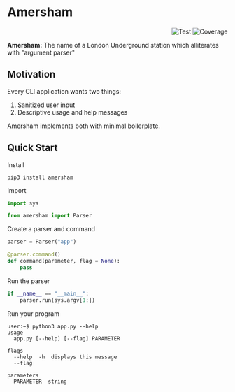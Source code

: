 # Amersham

<p align="end">
    <img src="https://github.com/inigo-selwood/amersham/actions/workflows/test.yaml/badge.svg?event=push" alt="Test" />
    <img src="https://img.shields.io/endpoint?url=https://gist.githubusercontent.com/inigo-selwood/a15864cab2eed694c754703ad4b73181/raw/b572b5120488b2f80bd3cc9ade3931db4d7d86ad/amersham-coverage-badge.json" alt="Coverage" />
</p>

**Amersham:** The name of a London Underground station which alliterates with "argument parser"

## Motivation

Every CLI application wants two things:

1. Sanitized user input
2. Descriptive usage and help messages

Amersham implements both with minimal boilerplate.

## Quick Start

Install

```
pip3 install amersham
```

Import

```python
import sys

from amersham import Parser
```

Create a parser and command

```python
parser = Parser("app")

@parser.command()
def command(parameter, flag = None):
    pass
```

Run the parser

```python
if __name__ == "__main__":
    parser.run(sys.argv[1:])
```

Run your program

```
user:~$ python3 app.py --help
usage
  app.py [--help] [--flag] PARAMETER

flags
  --help  -h  displays this message
  --flag

parameters
  PARAMETER  string
```